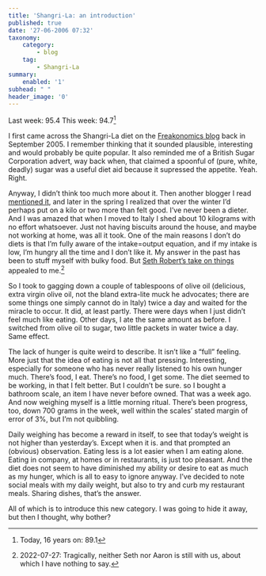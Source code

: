 ```yaml
---
title: 'Shangri-La: an introduction'
published: true
date: '27-06-2006 07:32'
taxonomy:
    category:
        - blog
    tag:
        - Shangri-La
summary:
    enabled: '1'
subhead: " "
header_image: '0'
---
```


Last week: 95.4 This week: 94.7[^1]

I first came across the Shangri-La diet on the [Freakonomics blog](https://web.archive.org/web/20051001032544/https://freakonomics.com/times0911.php) back in September 2005. I remember thinking that it sounded plausible, interesting and would probably be quite popular. It also reminded me of a British Sugar Corporation advert, way back when, that claimed a spoonful of (pure, white, deadly) sugar was a useful diet aid because it supressed the appetite. Yeah. Right.

Anyway, I didn’t think too much more about it. Then another blogger I read [mentioned it](http://www.aaronsw.com/weblog/fatfuture), and later in the spring I realized that over the winter I’d perhaps put on a kilo or two more than felt good. I’ve never been a dieter. And I was amazed that when I moved to Italy I shed about 10 kilograms with no effort whatsoever. Just not having biscuits around the house, and maybe not working at home, was all it took. One of the main reasons I don’t do diets is that I’m fully aware of the intake=output equation, and if my intake is low, I’m hungry all the time and I don’t like it. My answer in the past has been to stuff myself with bulky food. But [Seth Robert’s take on things](https://web.archive.org/web/20181201203700/http://archives.sethroberts.net/blog//) appealed to me.[^2]

So I took to gagging down a couple of tablespoons of olive oil (delicious, extra virgin olive oil, not the bland extra-lite muck he advocates; there are some things one simply cannot do in Italy) twice a day and waited for the miracle to occur. It did, at least partly. There were days when I just didn’t feel much like eating. Other days, I ate the same amount as before. I switched from olive oil to sugar, two little packets in water twice a day. Same effect.

The lack of hunger is quite weird to describe. It isn’t like a “full” feeling. More just that the idea of eating is not all that pressing. Interesting, especially for someone who has never really listened to his own hunger much. There’s food, I eat. There’s no food, I get some. The diet seemed to be working, in that I felt better. But I couldn’t be sure. so I bought a bathroom scale, an item I have never before owned. That was a week ago. And now weighing myself is a little morning ritual. There’s been progress, too, down 700 grams in the week, well within the scales’ stated margin of error of 3%, but I’m not quibbling.

Daily weighing has become a reward in itself, to see that today’s weight is not higher than yesterday’s. Except when it is. and that prompted an (obvious) observation. Eating less is a lot easier when I am eating alone. Eating in company, at homes or in restaurants, is just too pleasant. And the diet does not seem to have diminished my ability or desire to eat as much as my hunger, which is all to easy to ignore anyway. I’ve decided to note social meals with my daily weight, but also to try and curb my restaurant meals. Sharing dishes, that’s the answer.

All of which is to introduce this new category. I was going to hide it away, but then I thought, why bother?

[^1]: Today, 16 years on: 89.1

[^2]: 2022-07-27: Tragically, neither Seth nor Aaron is still with us, about which I have nothing to say.